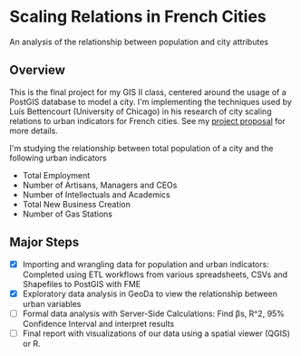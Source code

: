 # Scaling Relations in French Cities
An analysis of the relationship between population and city attributes

## Overview
This is the final project for my GIS II class, centered around the usage of a PostGIS database to model a city. I'm implementing the techniques used by Luís Bettencourt (University of Chicago) in his research of city scaling relations to urban indicators for French cities. See my [project proposal](https://github.com/LorenzMenendez/city-scaling-in-France/blob/master/Menendez%20Project%20Proposal.pdf "project proposal") for more details.

I'm studying the relationship between total population of a city and the following urban indicators
* Total Employment
* Number of Artisans, Managers and CEOs
* Number of Intellectuals and Academics
* Total New Business Creation
* Number of Gas Stations

## Major Steps
- [x] Importing and wrangling data for population and urban indicators: Completed using ETL workflows from various spreadsheets, CSVs and Shapefiles to PostGIS with FME
- [x] Exploratory data analysis in GeoDa to view the relationship between urban variables
- [ ] Formal data analysis with Server-Side Calculations: Find βs, R^2, 95% Confidence Interval and interpret results
- [ ] Final report with visualizations of our data using a spatial viewer (QGIS) or R. 

